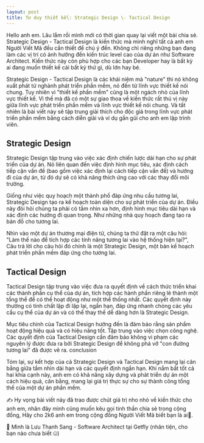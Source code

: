 ```yaml
---
layout: post
title: Tư duy thiết kế\: Strategic Design \- Tactical Design
---
```

Hello anh em. Lâu lắm rồi mình mới có thời gian quay lại viết một bài chia sẻ. Strategic Design - Tactical Design là kiến thức mà mình nghĩ tất cả anh em Người Viết Mã đều cần thiết để chú ý đến. Không chỉ riêng những bạn đang làm các vị trí có ảnh hướng đến kiến trúc level cao của dự án như Software Architect. Kiến thức này còn phù hợp cho các bạn Developer hay là bất kỳ ai đang muốn thiết kế cái bất kỳ thứ gì, dù lớn hay bé.

Strategic Design - Tactical Design là các khái niệm mà "nature" thì nó không xuất phát từ nghành phát triển phần mềm, nó đến từ lĩnh vực thiết kế nói chung. Tuy nhiên vì "thiết kế phần mềm" cũng là một ngách nhỏ của lĩnh vực thiết kế. Vì thế mà đã có một sự giao thoa về kiến thức rất thú vị này giữa lĩnh vực phát triển phần mềm và lĩnh vực thiết kế nói chung. Và tất nhiên là bài viết này sẽ tập trung giải thích cho độc giả trong lĩnh vực phát triển phần mềm bằng cách diễn giải và ví dụ gần gũi cho anh em lập trình viên.

## Strategic Design

Strategic Design tập trung vào việc xác định chiến lược dài hạn cho sự phát triển của dự án. Nó liên quan đến việc định hình mục tiêu, xác định cách tiếp cận vấn đề (bao gồm việc xác định lại cách tiếp cận vấn đề) và hướng đi của dự án, từ đó dự sẽ có khả năng thích ứng cao với các thay đổi môi trường.

Giống như việc quy hoạch một thành phố đáp ứng nhu cầu tương lai, Strategic Design tạo ra kế hoạch toàn diện cho sự phát triển của dự án. Điều này đòi hỏi chúng ta phải có tầm nhìn xa hơn, định hình mục tiêu dài hạn và xác định các hướng đi quan trọng. Như những nhà quy hoạch đang tạo ra bản đồ cho tương lai.

Nhìn vào một dự án thương mại điện tử, chúng ta thử đặt ra một câu hỏi: "Làm thế nào để tích hợp các tính năng tương lai vào hệ thống hiện tại?", Câu trả lời cho câu hỏi đó chính là một Strategic Design, một bản kế hoạch phát triển phần mềm đáp ứng cho tương lai.

## Tactical Design

Tactical Design tập trung vào việc đưa ra quyết định về cách thức triển khai các thành phần cụ thể của dự án, tích hợp các hành phần riêng lẻ thành một tổng thể để có thể hoạt động như một thể thống nhất. Các quyết định này thường có tính chất lặp đi lặp lại, ngắn hạn, đáp ứng nhanh chóng các yêu cầu cụ thể của dự án và có thể thay thế dễ dàng hơn là Strategic Design.

Mục tiêu chính của Tactical Design hướng đến là đảm bảo rằng sản phẩm hoạt động hiệu quả và có hiệu năng tốt. Tập trung vào việc chọn công nghệ. Các quyết định của Tactical Design cần đảm bảo không vi phạm các nguyên lý được đưa ra bởi Strategic Design để không phá vỡ "con đường tương lai" đã được vẽ ra.
conclusion

Tóm lại, sự kết hợp của cả Strategic Design và Tactical Design mang lại cân bằng giữa tầm nhìn dài hạn và các quyết định ngắn hạn. Khi nắm bắt tốt cả hai khía cạnh này, anh em có khả năng xây dựng và phát triển dự án một cách hiệu quả, cân bằng, mang lại giá trị thực sự cho sự thành công tổng thể của một dự án phần mềm.

✍️ Hy vọng bài viết này đã trao được chút giá trị nho nhỏ về kiến thức cho anh em, nhân đây mình cũng muốn kêu gọi tinh thần chia sẻ trong cộng đồng, Hãy cho 2k6 anh em trong cộng đồng Người Viết Mã biết bạn là ai🤠.

👀 Mình là Lưu Thanh Sang - Software Architect tại Getfly (nhân tiện, cho bạn nào chưa biết 🤐)
